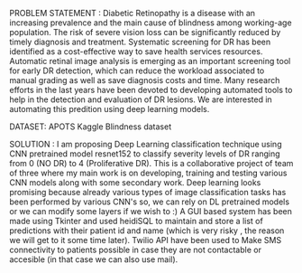 PROBLEM STATEMENT : 
Diabetic Retinopathy is a disease with an increasing prevalence and the main cause of blindness among working-age population. The risk of severe vision loss can be significantly reduced by timely diagnosis and treatment. Systematic screening for DR has been identified as a cost-effective way to save health services resources. Automatic retinal image analysis is emerging as an important screening tool for early DR detection, which can reduce the workload associated to manual grading as well as save diagnosis costs and time. Many research efforts in the last years have been devoted to developing automated tools to help in the detection and evaluation of DR lesions. We are interested in automating this predition using deep learning models.


DATASET:
APOTS Kaggle Blindness dataset


SOLUTION :
I am proposing Deep Learning classification technique using CNN pretrained model resnet152 to classify severity levels of DR ranging from 0 (NO DR) to 4 (Proliferative DR).
This is a collaborative project of team of three where my main work is on developing, training and testing various CNN models along with some secondary work. Deep learning looks promising because already various types of image classification tasks has been performed by various CNN's so, we can rely on DL pretrained models or we can modify some layers if we wish to :)
A GUI based system has been made using Tkinter and used heidiSQL to maintain and store a list of predictions with their patient id and name (which is very risky , the reason we will get to it some time later).
Twilio API have been used to Make SMS connectivity to patients possible in case they are not contactable or accesible (in that case we can also use mail).

